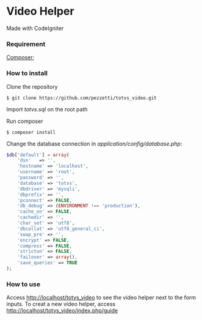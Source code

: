 # Video Helper  #


Made with CodeIgniter

### Requirement
[Composer](https://getcomposer.org/download/);

### How to install
Clone the repository
``` ssh
$ git clone https://github.com/pezzetti/totvs_video.git 
```
Import *totvs.sql* on the root path 

Run composer
``` ssh
$ composer install
```
Change the database connection in *application/config/database.php*:

``` php
$db['default'] = array(
	'dsn'	=> '',
	'hostname' => 'localhost',
	'username' => 'root',
	'password' => '',
	'database' => 'totvs',
	'dbdriver' => 'mysqli',
	'dbprefix' => '',
	'pconnect' => FALSE,
	'db_debug' => (ENVIRONMENT !== 'production'),
	'cache_on' => FALSE,
	'cachedir' => '',
	'char_set' => 'utf8',
	'dbcollat' => 'utf8_general_ci',
	'swap_pre' => '',
	'encrypt' => FALSE,
	'compress' => FALSE,
	'stricton' => FALSE,
	'failover' => array(),
	'save_queries' => TRUE
);
```
### How to use
Access [http://localhost/totvs_video](http://localhost/totvs_video) to see the video helper next to the form inputs.
To creat a new video helper, access [http://localhost/totvs_video/index.php/guide](http://localhost/totvs_video/index.php/guide)



